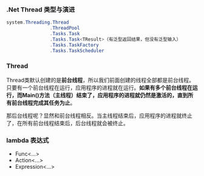 ### .Net Thread 类型与演进
``` cs
system.Threading.Thread
                .ThreadPool
                .Tasks.Task
                .Tasks.Task<TResult>（有泛型返回结果，但没有泛型输入）
                .Tasks.TaskFactory
                .Tasks.TaskScheduler
```

### Thread
Thread类默认创建的是**前台线程**，所以我们前面创建的线程全部都是前台线程。只要有一个前台线程在运行，应用程序的进程就在运行。**如果有多个前台线程在运行，而Main()方法（主线程）结束了，应用程序的进程就仍然是激活的，直到所有前台线程完成其任务为止**。

那后台线程呢？显然和前台线程相反。当主线程结束后，应用程序的进程就终止了，在所有前台线程结束后，后台线程就会被终止。

### lambda 表达式

- Func<...>
- Action<...>
- Expression<...>


